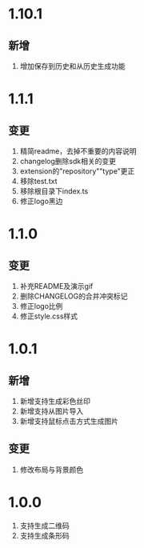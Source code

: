 # 1.10.1
## 新增
1. 增加保存到历史和从历史生成功能


# 1.1.1

## 变更

1. 精简readme，去掉不重要的内容说明  
2. changelog删除sdk相关的变更
3. extension的"repository""type"更正
4. 移除test.txt
5. 移除根目录下index.ts
6. 修正logo黑边

# 1.1.0

## 变更

1. 补充README及演示gif  
2. 删除CHANGELOG的合并冲突标记  
3. 修正logo比例
4. 修正style.css样式


# 1.0.1

## 新增

1. 新增支持生成彩色丝印
2. 新增支持从图片导入
3. 新增支持鼠标点击方式生成图片

## 变更

1. 修改布局与背景颜色

# 1.0.0

1. 支持生成二维码
2. 支持生成条形码


